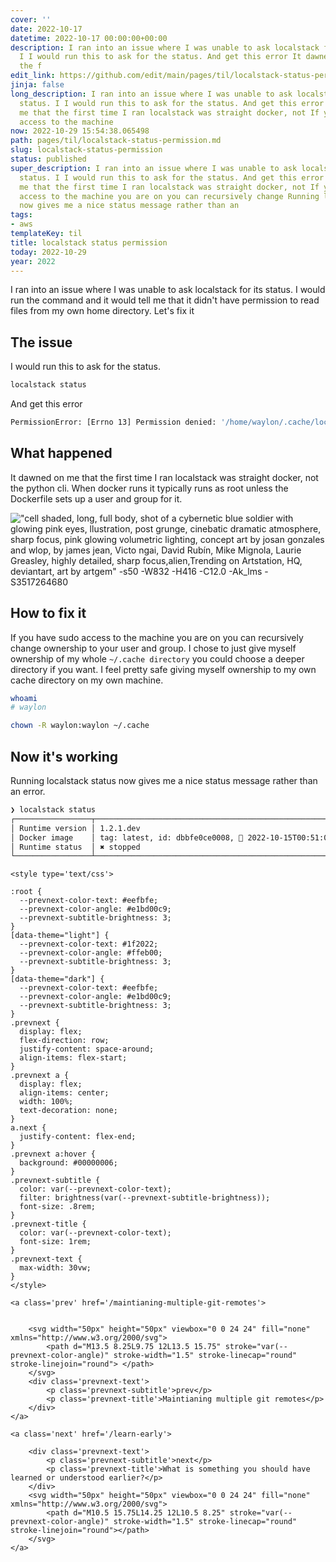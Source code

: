 ```yaml
---
cover: ''
date: 2022-10-17
datetime: 2022-10-17 00:00:00+00:00
description: I ran into an issue where I was unable to ask localstack for its status.
  I I would run this to ask for the status. And get this error It dawned on me that
  the f
edit_link: https://github.com/edit/main/pages/til/localstack-status-permission.md
jinja: false
long_description: I ran into an issue where I was unable to ask localstack for its
  status. I I would run this to ask for the status. And get this error It dawned on
  me that the first time I ran localstack was straight docker, not If you have sudo
  access to the machine
now: 2022-10-29 15:54:38.065498
path: pages/til/localstack-status-permission.md
slug: localstack-status-permission
status: published
super_description: I ran into an issue where I was unable to ask localstack for its
  status. I I would run this to ask for the status. And get this error It dawned on
  me that the first time I ran localstack was straight docker, not If you have sudo
  access to the machine you are on you can recursively change Running localstack status
  now gives me a nice status message rather than an
tags:
- aws
templateKey: til
title: localstack status permission
today: 2022-10-29
year: 2022
---
```


I ran into an issue where I was unable to ask localstack for its status. I
would run the command and it would tell me that it didn't have permission to
read files from my own home directory.  Let's fix it

## The issue

I would run this to ask for the status.

``` bash
localstack status
```

And get this error

``` bash
PermissionError: [Errno 13] Permission denied: '/home/waylon/.cache/localstack/image_metadata'
```

## What happened

It dawned on me that the first time I ran localstack was straight docker, not
the python cli.  When docker runs it typically runs as root unless the
Dockerfile sets up a user and group for it.

!["cell shaded, long, full body, shot of a cybernetic blue soldier with glowing pink eyes, llustration, post grunge, cinebatic dramatic atmosphere, sharp focus, pink glowing volumetric lighting, concept art by josan gonzales and wlop, by james jean, Victo ngai, David Rubín, Mike Mignola, Laurie Greasley, highly detailed, sharp focus,alien,Trending on Artstation, HQ, deviantart, art by artgem" -s50 -W832 -H416 -C12.0 -Ak_lms -S3517264680 ](https://stable-diffusion.waylonwalker.com/000364.3517264680.webp)

## How to fix it

If you have sudo access to the machine you are on you can recursively change
ownership to your user and group.  I chose to just give myself ownership of my
whole `~/.cache directory` you could choose a deeper directory if you want.  I
feel pretty safe giving myself ownership to my own cache directory on my own
machine.

``` bash
whoami
# waylon

chown -R waylon:waylon ~/.cache
```

## Now it's working

Running localstack status now gives me a nice status message rather than an
error.

``` bash
❯ localstack status
┌─────────────────┬───────────────────────────────────────────────────────┐
│ Runtime version │ 1.2.1.dev                                             │
│ Docker image    │ tag: latest, id: dbbfe0ce0008, 📆 2022-10-15T00:51:03 │
│ Runtime status  │ ✖ stopped                                             │
└─────────────────┴───────────────────────────────────────────────────────┘
```
<div class='prevnext'>

    <style type='text/css'>

    :root {
      --prevnext-color-text: #eefbfe;
      --prevnext-color-angle: #e1bd00c9;
      --prevnext-subtitle-brightness: 3;
    }
    [data-theme="light"] {
      --prevnext-color-text: #1f2022;
      --prevnext-color-angle: #ffeb00;
      --prevnext-subtitle-brightness: 3;
    }
    [data-theme="dark"] {
      --prevnext-color-text: #eefbfe;
      --prevnext-color-angle: #e1bd00c9;
      --prevnext-subtitle-brightness: 3;
    }
    .prevnext {
      display: flex;
      flex-direction: row;
      justify-content: space-around;
      align-items: flex-start;
    }
    .prevnext a {
      display: flex;
      align-items: center;
      width: 100%;
      text-decoration: none;
    }
    a.next {
      justify-content: flex-end;
    }
    .prevnext a:hover {
      background: #00000006;
    }
    .prevnext-subtitle {
      color: var(--prevnext-color-text);
      filter: brightness(var(--prevnext-subtitle-brightness));
      font-size: .8rem;
    }
    .prevnext-title {
      color: var(--prevnext-color-text);
      font-size: 1rem;
    }
    .prevnext-text {
      max-width: 30vw;
    }
    </style>
    
    <a class='prev' href='/maintianing-multiple-git-remotes'>
    

        <svg width="50px" height="50px" viewbox="0 0 24 24" fill="none" xmlns="http://www.w3.org/2000/svg">
            <path d="M13.5 8.25L9.75 12L13.5 15.75" stroke="var(--prevnext-color-angle)" stroke-width="1.5" stroke-linecap="round" stroke-linejoin="round"> </path>
        </svg>
        <div class='prevnext-text'>
            <p class='prevnext-subtitle'>prev</p>
            <p class='prevnext-title'>Maintianing multiple git remotes</p>
        </div>
    </a>
    
    <a class='next' href='/learn-early'>
    
        <div class='prevnext-text'>
            <p class='prevnext-subtitle'>next</p>
            <p class='prevnext-title'>What is something you should have learned or understood earlier?</p>
        </div>
        <svg width="50px" height="50px" viewbox="0 0 24 24" fill="none" xmlns="http://www.w3.org/2000/svg">
            <path d="M10.5 15.75L14.25 12L10.5 8.25" stroke="var(--prevnext-color-angle)" stroke-width="1.5" stroke-linecap="round" stroke-linejoin="round"></path>
        </svg>
    </a>
  </div>